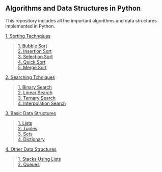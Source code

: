## Algorithms and Data Structures in Python

This repository includes all the important algorithms and data structures implemented in Python.

[1. Sorting Technqiues](https://github.com/nikita1610/DSA_in_Python/tree/master/Sorting%20Techniques)
> [1. Bubble Sort](https://github.com/nikita1610/DSA_in_Python/blob/master/Sorting%20Techniques/Bubble_Sort.py)<br>
> [2. Insertion Sort](https://github.com/nikita1610/DSA_in_Python/blob/master/Sorting%20Techniques/Insertion_Sort.py)<br>
> [3. Selection Sort](https://github.com/nikita1610/DSA_in_Python/blob/master/Sorting%20Techniques/Selection_Sort.py)<br>
> [4. Quick Sort](https://github.com/nikita1610/DSA_in_Python/blob/master/Sorting%20Techniques/Quick_Sort.py)<br>
> [5. Merge Sort](https://github.com/nikita1610/DSA_in_Python/blob/master/Sorting%20Techniques/Merge_Sort.py)

[2. Searching Tchniques](https://github.com/nikita1610/DSA_in_Python/tree/master/Searching%20Techniques)
> [1. Binary Search](https://github.com/nikita1610/DSA_in_Python/blob/master/Searching%20Techniques/Binary_Search.py) <br>
> [2. Linear Search](https://github.com/nikita1610/DSA_in_Python/blob/master/Searching%20Techniques/Linear_Search.py) <br>
> [3. Ternary Search](https://github.com/nikita1610/DSA_in_Python/blob/master/Searching%20Techniques/Ternary_Search.py) <br>
> [4. Interpolation Search](https://github.com/nikita1610/DSA_in_Python/blob/master/Searching%20Techniques/Interploation_Search.py) <br>

[3. Basic Data Structures](https://github.com/nikita1610/DSA_in_Python/tree/master/Basic%20Data%20Structures)
>[ 1. Lists ](https://github.com/nikita1610/DSA_in_Python/blob/master/Basic%20Data%20Structures/Lists.ipynb)<br>
>[ 2. Tuples](https://github.com/nikita1610/DSA_in_Python/blob/master/Basic%20Data%20Structures/Tuples.ipynb) <br>
>[ 3. Sets](https://github.com/nikita1610/DSA_in_Python/blob/master/Basic%20Data%20Structures/Sets.ipynb) <br>
>[ 4. Dictionary ](https://github.com/nikita1610/DSA_in_Python/blob/master/Basic%20Data%20Structures/Dictionary.ipynb)<br>

[4. Other Data Structures](https://github.com/nikita1610/DSA_in_Python/tree/master/Other%20Data%20Structures)
>[1. Stacks Using Lists](https://github.com/nikita1610/DSA_in_Python/blob/master/Other%20Data%20Structures/Stacks.ipynb)<br>
>[2. Queues](https://github.com/nikita1610/DSA_in_Python/blob/master/Other%20Data%20Structures/Queues.ipynb)<br>
